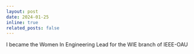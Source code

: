 ```yaml
---
layout: post
date: 2024-01-25
inline: true
related_posts: false
---
```


I became the Women In Engineering Lead for the WIE branch of IEEE-OAU
